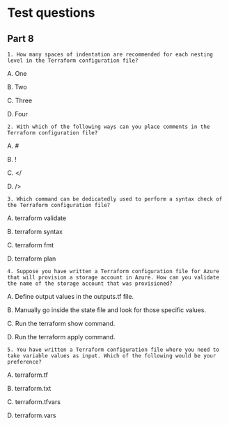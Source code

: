 # Test questions

## Part 8

```
1. How many spaces of indentation are recommended for each nesting level in the Terraform configuration file?
```
A. One

B. Two

C. Three

D. Four

```
2. With which of the following ways can you place comments in the Terraform configuration file?
```
A. #

B. !

C. </

D. />

```
3. Which command can be dedicatedly used to perform a syntax check of the Terraform configuration file?
```
A. terraform validate

B. terraform syntax

C. terraform fmt

D. terraform plan

```
4. Suppose you have written a Terraform configuration file for Azure that will provision a storage account in Azure. How can you validate the name of the storage account that was provisioned?
```
A. Define output values in the outputs.tf file.

B. Manually go inside the state file and look for those specific values.

C. Run the terraform show command.

D. Run the terraform apply command.

```
5. You have written a Terraform configuration file where you need to take variable values as input. Which of the following would be your preference?
```
A. terraform.tf

B. terraform.txt

C. terraform.tfvars

D. terraform.vars